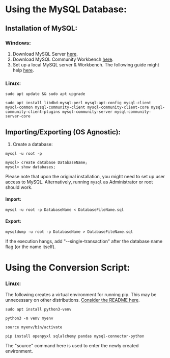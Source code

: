 # Using the MySQL Database:

## Installation of MySQL:

### Windows:

1. Download MySQL Server [here](https://dev.mysql.com/downloads/mysql/).
2. Download MySQL Community Workbench [here](https://dev.mysql.com/downloads/workbench/).
3. Set up a local MySQL server & Workbench. The following guide might help [here](https://www.youtube.com/watch?v=u96rVINbAUI).

### Linux:


```
sudo apt update && sudo apt upgrade

sudo apt install libdbd-mysql-perl mysql-apt-config mysql-client mysql-common mysql-community-client mysql-community-client-core mysql-community-client-plugins mysql-community-server mysql-community-server-core
```

## Importing/Exporting (OS Agnostic):

1. Create a database:
```
mysql -u root -p

mysql> create database DatabaseName;
mysql> show databases;
```
Please note that upon the original installation, you might need to set up user access to MySQL. Alternatively, running `mysql` as Administrator  or root should work.

#### Import:
```
mysql -u root -p DatabaseName < DatabaseFileName.sql
```

#### Export:
```
mysqldump -u root -p DatabaseName > DatabaseFileName.sql
```

If the execution hangs, add "--single-transaction" after the database name flag (or the name itself).

# Using the Conversion Script:

### Linux:

The following creates a virtual environment for running pip. This may be unnecessary on other distributions. [Consider the README here](./ConversionScript).

```
sudo apt install python3-venv

python3 -m venv myenv

source myenv/bin/activate

pip install openpyxl sqlalchemy pandas mysql-connector-python
```
The "source" command here is used to enter the newly created environment.

